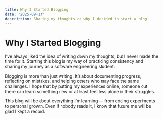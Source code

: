 ```yaml
---
title: Why I Started Blogging
date: "2025-09-13"
description: Sharing my thoughts on why I decided to start a blog.
---
```


# Why I Started Blogging

I’ve always liked the idea of writing down my thoughts, but I never made the time for it. Starting this blog is my way of practicing consistency and sharing my journey as a software engineering student.

Blogging is more than just writing. It’s about documenting progress, reflecting on mistakes, and helping others who may face the same challenges. I hope that by putting my experiences online, someone out there can learn something new or at least feel less alone in their struggles.

This blog will be about everything I’m learning — from coding experiments to personal growth. Even if nobody reads it, I know that future me will be glad I kept a record.
